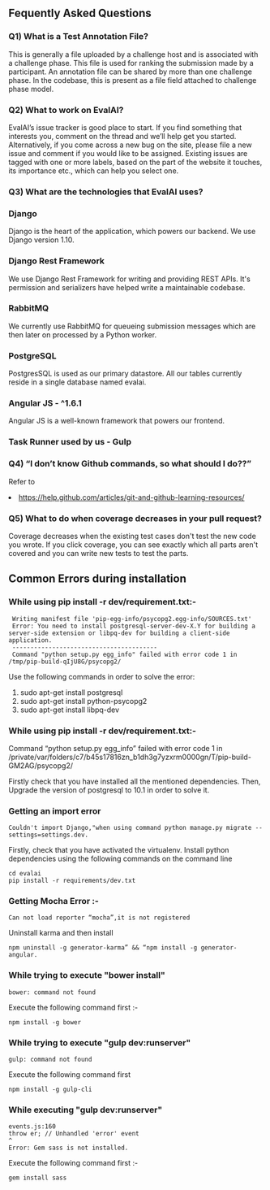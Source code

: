 ## Fequently Asked Questions

### Q1) What is a Test Annotation File?

This is generally a file uploaded by a challenge host and is associated with a challenge phase. This file is used for ranking the submission made by a participant. An annotation file can be shared by more than one challenge phase. In the codebase, this is present as a file field attached to challenge phase model.

### Q2) What to work on EvalAI?

EvalAI’s issue tracker is good place to start. If you find something that interests you, comment on the thread and we’ll help get you started.
Alternatively, if you come across a new bug on the site, please file a new issue and comment if you would like to be assigned. Existing issues are tagged with one or more labels, based on the part of the website it touches, its importance etc., which can help you select one.

### Q3) What are the technologies that EvalAI uses?

### Django
Django is the heart of the application, which powers our backend. We use Django version 1.10.

### Django Rest Framework
We use Django Rest Framework for writing and providing REST APIs. It's permission and serializers have helped write a maintainable codebase.

### RabbitMQ
We currently use RabbitMQ for queueing submission messages which are then later on processed by a Python worker.

### PostgreSQL
PostgresSQL is used as our primary datastore. All our tables currently reside in a single database named evalai.

### Angular JS - ^1.6.1
Angular JS is a well-known framework that powers our frontend.

### Task Runner used by us - Gulp

### Q4) “I don’t know Github commands, so what should I do??”

Refer to <li>https://help.github.com/articles/git-and-github-learning-resources/</li>

### Q5) What to do when coverage decreases in your pull request?

Coverage decreases when the existing test cases don't test the new code you wrote. If you click coverage, you can see exactly which all parts aren't covered and you can write new tests to test the parts. 

## Common Errors during installation

### While using pip install -r dev/requirement.txt:-
```
 Writing manifest file 'pip-egg-info/psycopg2.egg-info/SOURCES.txt'
 Error: You need to install postgresql-server-dev-X.Y for building a server-side extension or libpq-dev for building a client-side application.
 ----------------------------------------
 Command "python setup.py egg_info" failed with error code 1 in /tmp/pip-build-qIjU8G/psycopg2/
```
Use the following commands in order to solve the error:

1. sudo apt-get install postgresql
2. sudo apt-get install python-psycopg2
3. sudo apt-get install libpq-dev

### While using pip install -r dev/requirement.txt:-

Command “python setup.py egg_info” failed with error code 1 in /private/var/folders/c7/b45s17816zn_b1dh3g7yzxrm0000gn/T/pip-build- GM2AG/psycopg2/

Firstly check that you have installed all the mentioned dependencies.
Then, Upgrade the version of postgresql to 10.1 in order to solve it.

### Getting an import error 

```
Couldn't import Django,"when using command python manage.py migrate --settings=settings.dev.
```

Firstly, check that you have activated the virtualenv.
Install python dependencies using the following commands on the command line

```
cd evalai
pip install -r requirements/dev.txt
```

### Getting Mocha Error :-

```
Can not load reporter “mocha”,it is not registered
```

Uninstall karma and then install  

```
npm uninstall -g generator-karma” && “npm install -g generator-angular.
```

### While trying to execute "bower install" 

```
bower: command not found
```

Execute the following command first :- 
```
npm install -g bower 
```

### While trying to execute "gulp dev:runserver" 

```
gulp: command not found
```
Execute the following command first 
```
npm install -g gulp-cli

```

### While executing "gulp dev:runserver"

```
events.js:160
throw er; // Unhandled 'error' event
^
Error: Gem sass is not installed.
```
Execute the following command first :- 
```
gem install sass

```
